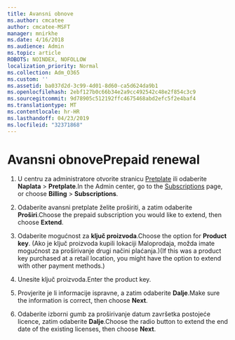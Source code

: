```yaml
---
title: Avansni obnove
ms.author: cmcatee
author: cmcatee-MSFT
manager: mnirkhe
ms.date: 4/16/2018
ms.audience: Admin
ms.topic: article
ROBOTS: NOINDEX, NOFOLLOW
localization_priority: Normal
ms.collection: Adm_O365
ms.custom: ''
ms.assetid: ba037d2d-3c99-4d01-8d60-ca5d624da9b1
ms.openlocfilehash: 2ebf127b0c66b34e2a9cc492542c48e2f854c3c9
ms.sourcegitcommit: 9d78905c512192ffc4675468abd2efc5f2e4baf4
ms.translationtype: MT
ms.contentlocale: hr-HR
ms.lasthandoff: 04/23/2019
ms.locfileid: "32371868"
---
```

# <a name="prepaid-renewal"></a><span data-ttu-id="a4a8a-102">Avansni obnove</span><span class="sxs-lookup"><span data-stu-id="a4a8a-102">Prepaid renewal</span></span>

1. <span data-ttu-id="a4a8a-103">U centru za administratore otvorite stranicu [Pretplate](https://go.microsoft.com/fwlink/p/?linkid=842054) ili odaberite **Naplata** \> **Pretplate**.</span><span class="sxs-lookup"><span data-stu-id="a4a8a-103">In the Admin center, go to the [Subscriptions](https://go.microsoft.com/fwlink/p/?linkid=842054) page, or choose **Billing** \> **Subscriptions**.</span></span>
    
2. <span data-ttu-id="a4a8a-104">Odaberite avansni pretplate želite proširiti, a zatim odaberite **Proširi**.</span><span class="sxs-lookup"><span data-stu-id="a4a8a-104">Choose the prepaid subscription you would like to extend, then choose **Extend**.</span></span>
    
3. <span data-ttu-id="a4a8a-105">Odaberite mogućnost za **ključ proizvoda**.</span><span class="sxs-lookup"><span data-stu-id="a4a8a-105">Choose the option for **Product key**.</span></span> <span data-ttu-id="a4a8a-106">(Ako je ključ proizvoda kupili lokaciji Maloprodaja, možda imate mogućnost za proširivanje drugi načini plaćanja.)</span><span class="sxs-lookup"><span data-stu-id="a4a8a-106">(If this was a product key purchased at a retail location, you might have the option to extend with other payment methods.)</span></span>
    
4. <span data-ttu-id="a4a8a-107">Unesite ključ proizvoda.</span><span class="sxs-lookup"><span data-stu-id="a4a8a-107">Enter the product key.</span></span>
    
5. <span data-ttu-id="a4a8a-108">Provjerite je li informacije ispravne, a zatim odaberite **Dalje**.</span><span class="sxs-lookup"><span data-stu-id="a4a8a-108">Make sure the information is correct, then choose **Next**.</span></span>
    
6. <span data-ttu-id="a4a8a-109">Odaberite izborni gumb za proširivanje datum završetka postojeće licence, zatim odaberite **Dalje**.</span><span class="sxs-lookup"><span data-stu-id="a4a8a-109">Choose the radio button to extend the end date of the existing licenses, then choose **Next**.</span></span>
    

